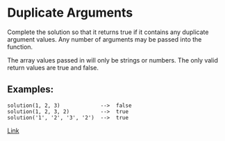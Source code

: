 # Duplicate Arguments

Complete the solution so that it returns true if it contains any duplicate argument values. Any number of arguments may be passed into the function.

The array values passed in will only be strings or numbers. The only valid return values are true and false.

## Examples:

    solution(1, 2, 3)             -->  false
    solution(1, 2, 3, 2)          -->  true
    solution('1', '2', '3', '2')  -->  true

[Link](https://www.codewars.com/kata/520d9c27e9940532eb00018e/train/javascript)